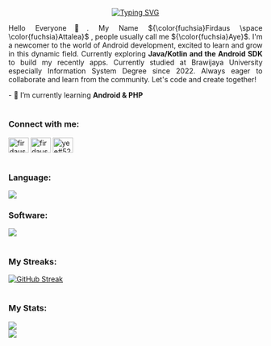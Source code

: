 <p align="center"> <a href="https://git.io/typing-svg"><img src="https://readme-typing-svg.demolab.com?font=Jacques+Francois+Shadow&size=25&duration=5500&pause=1000&color=D600FF&background=FF0D0000&vCenter=true&width=435&lines=Welkom+bij+Mijn+Dashboard!+%E3%83%84;Ik+ben+van+de+faculteit+Informatica+%3E%3C;Aangenaam+kennis+te+maken++(%E2%80%A2%CC%80%E1%B4%97%E2%80%A2%CC%81)%D9%88+%CC%91%CC%91" alt="Typing SVG" /></a></p>

<p align="justify">Hello Everyone👋. My Name ${\color{fuchsia}Firdaus \space \color{fuchsia}Attalea}$ , people usually call me ${\color{fuchsia}Aye}$. I'm a newcomer to the world of Android development, excited to learn and grow in this dynamic field. Currently exploring <strong>Java/Kotlin and the Android SDK</strong> to build my recently apps. Currently studied at Brawijaya University especially Information System Degree since 2022. Always eager to collaborate and learn from the community. Let's code and create together!</p>
- 🌱 I’m currently learning <strong>Android & PHP</strong>

<h1 dir="auto"></h1>
<h3 align="left">Connect with me:</h3>
<p align="left">
<a href="https://linkedin.com/in/firdausattalea" target="blank"><img align="center" src="https://raw.githubusercontent.com/rahuldkjain/github-profile-readme-generator/master/src/images/icons/Social/linked-in-alt.svg" alt="firdausattalea" height="30" width="40" /></a>
<a href="https://instagram.com/firdausattalea" target="blank"><img align="center" src="https://raw.githubusercontent.com/rahuldkjain/github-profile-readme-generator/master/src/images/icons/Social/instagram.svg" alt="firdausattalea" height="30" width="40" /></a>
<a href="https://discord.gg/yee#5206" target="blank"><img align="center" src="https://raw.githubusercontent.com/rahuldkjain/github-profile-readme-generator/master/src/images/icons/Social/discord.svg" alt="yee#5206" height="30" width="40" /></a>
</p>

<h1 dir="auto"></h1>
<h3 align="left" > Language: </p>
<p align="left">
  <a href="https://skillicons.dev">
    <img src="https://skillicons.dev/icons?i=bootstrap,css,kotlin,java,html,js,laravel,react,php,nextjs,vite,threejs,nodejs" />
  </a>
</p>


<h3 align="left" > Software: </p>
  <a href="https://skillicons.dev">
    <img src="https://skillicons.dev/icons?i=git,figma,github,gitlab,mongodb,mysql" />
  </a>
</p>
  
<h1 dir="auto"></h1>
<h3> My Streaks: </h3>
<a href="https://git.io/streak-stats"><img src="https://streak-stats.demolab.com?user=FirdausAttalea&theme=burnt-neon" alt="GitHub Streak" /></a>
<br\>

<h1 dir="auto"></h1>
<h3>My Stats: </h3>
<picture>
  <source
    srcset="https://github-readme-stats.vercel.app/api?username=FirdausAttalea&theme=omni&show_icons=true&hide_border=false&count_private=true"
    media="(prefers-color-scheme: dark)"/>
  <img src="https://github-readme-stats.vercel.app/api?username=FirdausAttalea&theme=omni&show_icons=true&hide_border=false&count_private=true" />
</picture>
<br/>
  
<picture>
  <source
    srcset="https://github-readme-stats.vercel.app/api/top-langs/?username=FirdausAttalea&theme=omni&show_icons=true&hide_border=false&layout=compact"
    media="(prefers-color-scheme: dark)"
  />
  <img src="https://github-readme-stats.vercel.app/api/top-langs/?username=FirdausAttalea&theme=omni&show_icons=true&hide_border=false&layout=compact" />
</picture>


